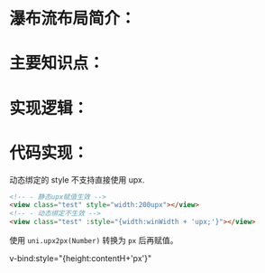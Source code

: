 
# 瀑布流布局简介：




# 主要知识点：



# 实现逻辑：



# 代码实现：

动态绑定的 style 不支持直接使用 upx.
```html
<!-- - 静态upx赋值生效 -->
<view class="test" style="width:200upx"></view>
<!-- - 动态绑定不生效 -->
<view class="test" :style="{width:winWidth + 'upx;'}"></view>
```

使用 `uni.upx2px(Number)` 转换为 `px` 后再赋值。


v-bind:style="{height:contentH+'px'}"




<!--stackedit_data:
eyJoaXN0b3J5IjpbMTMzODYyNTE1OSwyMDU2Nzc2NTU0LDcxMz
Q0NzczMl19
-->